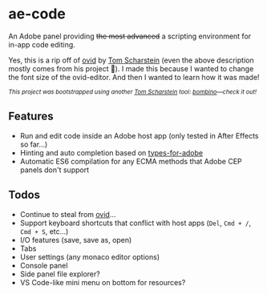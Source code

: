 # ae-code

An Adobe panel providing ~~the most advanced~~ a scripting environment for in-app code editing.

Yes, this is a rip off of [ovid](https://github.com/Inventsable/ovid-editor) by [Tom Scharstein](https://github.com/Inventsable) (even the above description mostly comes from his project 😬). I made this because I wanted to change the font size of the ovid-editor. And then I wanted to learn how it was made!

<sup>_This project was bootstrapped using another [Tom Scharstein](https://github.com/Inventsable) tool: [bombino](https://github.com/Inventsable/bombino)—check it out!_</sup>

## Features

- Run and edit code inside an Adobe host app (only tested in After Effects so far...)
- Hinting and auto completion based on [types-for-adobe](https://github.com/pravdomil/types-for-adobe)
- Automatic ES6 compilation for any ECMA methods that Adobe CEP panels don't support

## Todos

- Continue to steal from [ovid](https://github.com/Inventsable/ovid-editor)...
- Support keyboard shortcuts that conflict with host apps (`Del`, `Cmd + /`, `Cmd + S`, etc...)
- I/O features (save, save as, open)
- Tabs
- User settings (any monaco editor options)
- Console panel
- Side panel file explorer?
- VS Code-like mini menu on bottom for resources?
